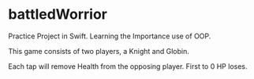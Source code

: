 # battledWorrior
Practice Project in Swift. Learning the Importance use of OOP.

This game consists of two players, a Knight and Globin.

Each tap will remove Health from the opposing player. First to 0 HP loses.


